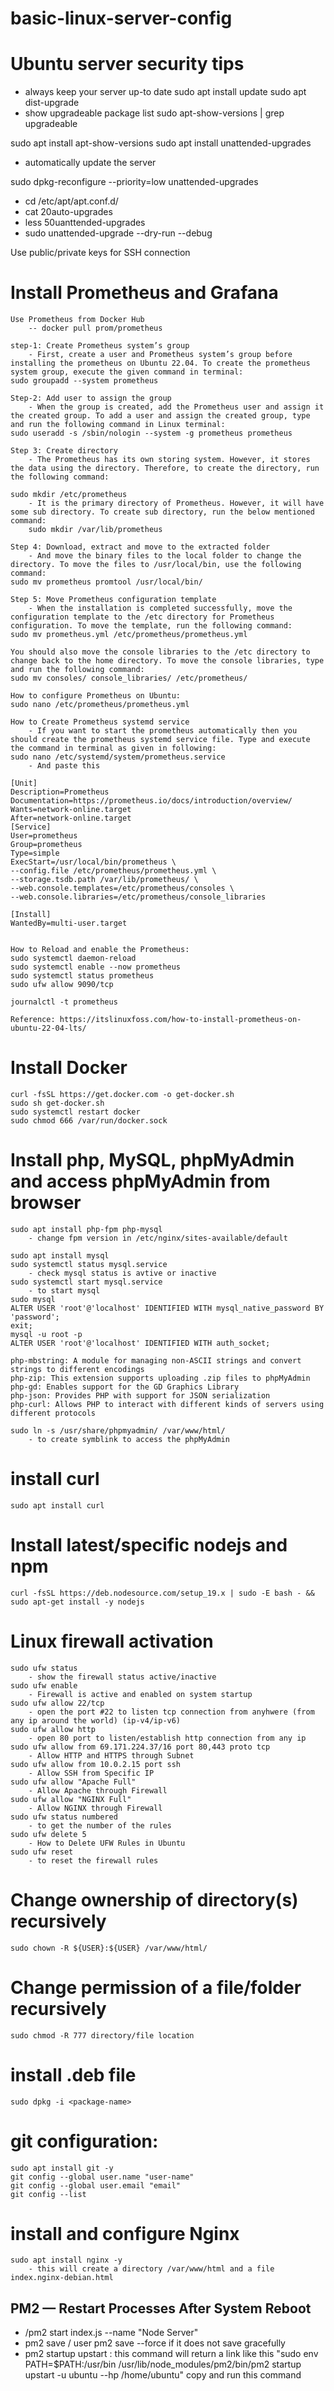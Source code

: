 # basic-linux-server-config

# Ubuntu server security tips

- always keep your server up-to date
sudo apt install update
sudo apt dist-upgrade
- show upgradeable package list
sudo apt-show-versions | grep upgradeable

sudo apt install apt-show-versions
sudo apt install unattended-upgrades

- automatically update the server

sudo dpkg-reconfigure --priority=low unattended-upgrades
- cd /etc/apt/apt.conf.d/
- cat 20auto-upgrades
- less 50uanttended-upgrades
- sudo unattended-upgrade --dry-run --debug

Use public/private keys for SSH connection 


# Install Prometheus and Grafana

    Use Prometheus from Docker Hub
        -- docker pull prom/prometheus

    step-1: Create Prometheus system’s group 
        - First, create a user and Prometheus system’s group before installing the prometheus on Ubuntu 22.04. To create the prometheus system group, execute the given command in terminal:
    sudo groupadd --system prometheus
    
    Step-2: Add user to assign the group
        - When the group is created, add the Prometheus user and assign it the created group. To add a user and assign the created group, type and run the following command in Linux terminal: 
    sudo useradd -s /sbin/nologin --system -g prometheus prometheus

    Step 3: Create directory
        - The Prometheus has its own storing system. However, it stores the data using the directory. Therefore, to create the directory, run the following command:
    
    sudo mkdir /etc/prometheus
        - It is the primary directory of Prometheus. However, it will have some sub directory. To create sub directory, run the below mentioned command:
        sudo mkdir /var/lib/prometheus
    
    Step 4: Download, extract and move to the extracted folder
        - And move the binary files to the local folder to change the directory. To move the files to /usr/local/bin, use the following command:
    sudo mv prometheus promtool /usr/local/bin/
    
    Step 5: Move Prometheus configuration template
        - When the installation is completed successfully, move the configuration template to the /etc directory for Prometheus configuration. To move the template, run the following command:
    sudo mv prometheus.yml /etc/prometheus/prometheus.yml
    
    You should also move the console libraries to the /etc directory to change back to the home directory. To move the console libraries, type and run the following command:
    sudo mv consoles/ console_libraries/ /etc/prometheus/

    How to configure Prometheus on Ubuntu:
    sudo nano /etc/prometheus/prometheus.yml

    How to Create Prometheus systemd service
        - If you want to start the prometheus automatically then you should create the prometheus systemd service file. Type and execute the command in terminal as given in following:
    sudo nano /etc/systemd/system/prometheus.service
        - And paste this

    [Unit]
    Description=Prometheus
    Documentation=https://prometheus.io/docs/introduction/overview/
    Wants=network-online.target
    After=network-online.target
    [Service]
    User=prometheus
    Group=prometheus
    Type=simple
    ExecStart=/usr/local/bin/prometheus \
    --config.file /etc/prometheus/prometheus.yml \
    --storage.tsdb.path /var/lib/prometheus/ \
    --web.console.templates=/etc/prometheus/consoles \
    --web.console.libraries=/etc/prometheus/console_libraries

    [Install]
    WantedBy=multi-user.target


    How to Reload and enable the Prometheus:
    sudo systemctl daemon-reload
    sudo systemctl enable --now prometheus
    sudo systemctl status prometheus
    sudo ufw allow 9090/tcp

    journalctl -t prometheus

    Reference: https://itslinuxfoss.com/how-to-install-prometheus-on-ubuntu-22-04-lts/

# Install Docker

    curl -fsSL https://get.docker.com -o get-docker.sh
    sudo sh get-docker.sh
    sudo systemctl restart docker
    sudo chmod 666 /var/run/docker.sock

# Install php, MySQL, phpMyAdmin and access phpMyAdmin from browser

    sudo apt install php-fpm php-mysql
        - change fpm version in /etc/nginx/sites-available/default

    sudo apt install mysql
    sudo systemctl status mysql.service
        - check mysql status is avtive or inactive
    sudo systemctl start mysql.service
        - to start mysql
    sudo mysql
    ALTER USER 'root'@'localhost' IDENTIFIED WITH mysql_native_password BY 'password';
    exit;
    mysql -u root -p
    ALTER USER 'root'@'localhost' IDENTIFIED WITH auth_socket;

    php-mbstring: A module for managing non-ASCII strings and convert strings to different encodings
    php-zip: This extension supports uploading .zip files to phpMyAdmin
    php-gd: Enables support for the GD Graphics Library
    php-json: Provides PHP with support for JSON serialization
    php-curl: Allows PHP to interact with different kinds of servers using different protocols

    sudo ln -s /usr/share/phpmyadmin/ /var/www/html/
        - to create symblink to access the phpMyAdmin

# install curl
    sudo apt install curl

# Install latest/specific nodejs and npm
    curl -fsSL https://deb.nodesource.com/setup_19.x | sudo -E bash - && sudo apt-get install -y nodejs

# Linux firewall activation
    sudo ufw status
        - show the firewall status active/inactive
    sudo ufw enable
        - Firewall is active and enabled on system startup
    sudo ufw allow 22/tcp
        - open the port #22 to listen tcp connection from anyhwere (from any ip around the world) (ip-v4/ip-v6)
    sudo ufw allow http
        - open 80 port to listen/establish http connection from any ip 
    sudo ufw allow from 69.171.224.37/16 port 80,443 proto tcp
        - Allow HTTP and HTTPS through Subnet
    sudo ufw allow from 10.0.2.15 port ssh
        - Allow SSH from Specific IP
    sudo ufw allow "Apache Full"
        - Allow Apache through Firewall
    sudo ufw allow "NGINX Full"
        - Allow NGINX through Firewall
    sudo ufw status numbered
        - to get the number of the rules
    sudo ufw delete 5
        - How to Delete UFW Rules in Ubuntu
    sudo ufw reset
        - to reset the firewall rules

# Change ownership of directory(s) recursively
    sudo chown -R ${USER}:${USER} /var/www/html/

# Change permission of a file/folder recursively
    sudo chmod -R 777 directory/file location

# install .deb file
    sudo dpkg -i <package-name>

# git configuration:
    sudo apt install git -y
    git config --global user.name "user-name"
    git config --global user.email "email"
    git config --list

# install and configure Nginx
    sudo apt install nginx -y 
        - this will create a directory /var/www/html and a file index.nginx-debian.html

## PM2 — Restart Processes After System Reboot

- <path-to-the-folder>/pm2 start index.js --name "Node Server"
- pm2 save / user pm2 save --force if it does not save gracefully
- pm2 startup upstart : this command will return a link like this "sudo env PATH=$PATH:/usr/bin /usr/lib/node_modules/pm2/bin/pm2 startup upstart -u ubuntu --hp /home/ubuntu" copy and run this command
